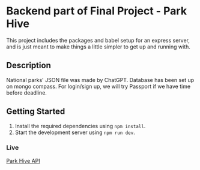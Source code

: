 # Backend part of Final Project - Park Hive

This project includes the packages and babel setup for an express server, and is just meant to make things a little simpler to get up and running with.

## Description 

National parks' JSON file was made by ChatGPT. Database has been set up on mongo compass. 
For login/sign up, we will try Passport if we have time before deadline.

## Getting Started

1.  Install the required dependencies using `npm install`.
2.  Start the development server using `npm run dev`.

### Live
[Park Hive API]('https://parkhive.onrender.com/')